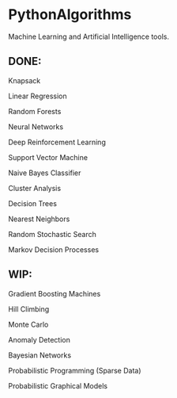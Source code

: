 # PythonAlgorithms

Machine Learning and Artificial Intelligence
tools.

## DONE:

Knapsack

Linear Regression

Random Forests

Neural Networks

Deep Reinforcement Learning

Support Vector Machine

Naive Bayes Classifier

Cluster Analysis

Decision Trees

Nearest Neighbors

Random Stochastic Search

Markov Decision Processes

## WIP:

Gradient Boosting Machines

Hill Climbing

Monte Carlo

Anomaly Detection

Bayesian Networks

Probabilistic Programming (Sparse Data)

Probabilistic Graphical Models

